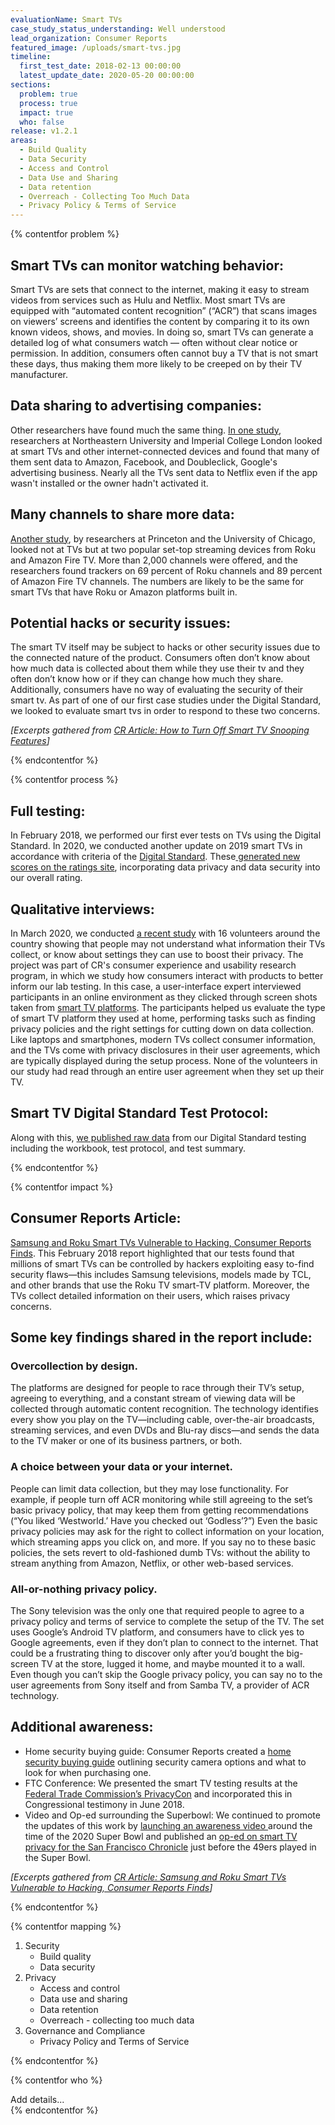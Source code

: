```yaml
---
evaluationName: Smart TVs
case_study_status_understanding: Well understood
lead_organization: Consumer Reports
featured_image: /uploads/smart-tvs.jpg
timeline:
  first_test_date: 2018-02-13 00:00:00
  latest_update_date: 2020-05-20 00:00:00
sections:
  problem: true
  process: true
  impact: true
  who: false
release: v1.2.1
areas:
  - Build Quality
  - Data Security
  - Access and Control
  - Data Use and Sharing
  - Data retention
  - Overreach - Collecting Too Much Data
  - Privacy Policy & Terms of Service
---
```


{% contentfor problem %}
<div class="editable mt-3">
<h2>Smart TVs can monitor watching behavior:</h2><p>Smart TVs are sets that
connect to the internet, making it easy to stream videos from services such
as Hulu and Netflix. Most smart TVs are equipped with &ldquo;automated
content recognition&rdquo; (&ldquo;ACR&rdquo;) that scans images on
viewers&rsquo; screens and identifies the content by comparing it to its own
known videos, shows, and movies. In doing so, smart TVs can generate a
detailed log of what consumers watch &mdash; often without clear notice or
permission. In addition, consumers often cannot buy a TV that is not smart
these days, thus making them more likely to be creeped on by their TV
manufacturer.</p><h2>Data sharing to advertising companies:
&nbsp;</h2><p>Other researchers have found much the same thing. <a
target="_blank" rel="noopener"
href="https://moniotrlab.ccis.neu.edu/wp-content/uploads/2019/09/ren-imc19.pdf">In
one study</a>, researchers at Northeastern University and Imperial College
London looked at smart TVs and other internet-connected devices and found
that many of them sent data to Amazon, Facebook, and Doubleclick, Google's
advertising business. Nearly all the TVs sent data to Netflix even if the
app wasn't installed or the owner hadn't activated it.</p><h2>Many channels
to share more data:</h2><p><a target="_blank" rel="noopener"
href="https://www.princeton.edu/~pmittal/publications/tv-tracking-ccs19.pdf">Another
study</a>, by researchers at Princeton and the University of Chicago, looked
not at TVs but at two popular set-top streaming devices from Roku and Amazon
Fire TV. More than 2,000 channels were offered, and the researchers found
trackers on 69 percent of Roku channels and 89 percent of Amazon Fire TV
channels. The numbers are likely to be the same for smart TVs that have Roku
or Amazon platforms built in.</p><h2>Potential hacks or security
issues:</h2><p>The smart TV itself may be subject to hacks or other security
issues due to the connected nature of the product. Consumers often
don&rsquo;t know about how much data is collected about them while they use
their tv and they often don&rsquo;t know how or if they can change how much
they share. Additionally, consumers have no way of evaluating the security
of their smart tv. As part of one of our first case studies under the
Digital Standard, we looked to evaluate smart tvs in order to respond to
these two concerns.&nbsp;</p><p><em>[Excerpts gathered from <a
target="_blank" rel="noopener"
href="https://www.consumerreports.org/privacy/how-to-turn-off-smart-tv-snooping-features/">CR
Article: How to Turn Off Smart TV Snooping Features</a>]</em></p>
</div>
{% endcontentfor %}

{% contentfor process %}
<div class="editable mt-3">
<h2>Full testing:</h2><p>In February 2018, we performed our first ever tests
on TVs using the Digital Standard. In 2020, we conducted another update on
2019 smart TVs in accordance with criteria of the <a target="_blank"
rel="noopener" href="https://www.thedigitalstandard.org/">Digital
Standard</a>. These<a target="_blank" rel="noopener"
href="https://www.consumerreports.org/products/tvs/ratings-overview/">
generated new scores on the ratings site</a>, incorporating data privacy and
data security into our overall rating.&nbsp;</p><h2>Qualitative
interviews:</h2><p>In March 2020, we conducted <a target="_blank"
rel="noopener"
href="https://www.consumerreports.org/tvs/consumers-struggle-with-smart-tv-privacy-settings/">a
recent study</a> with 16 volunteers around the country showing that people
may not understand what information their TVs collect, or know about
settings they can use to boost their privacy. The project was part of CR's
consumer experience and usability research program, in which we study how
consumers interact with products to better inform our lab testing. In this
case, a user-interface expert interviewed participants in an online
environment as they clicked through screen shots taken from <a
target="_blank" rel="noopener"
href="https://www.consumerreports.org/tvs/smart-tv-systems-pros-cons/">smart
TV platforms</a>. The participants helped us evaluate the type of smart TV
platform they used at home, performing tasks such as finding privacy
policies and the right settings for cutting down on data collection. Like
laptops and smartphones, modern TVs collect consumer information, and the
TVs come with privacy disclosures in their user agreements, which are
typically displayed during the setup process. None of the volunteers in our
study had read through an entire user agreement when they set up their
TV.</p><h2>Smart TV Digital Standard Test Protocol:</h2><p>Along with this,
<a target="_blank" rel="noopener"
href="https://medium.com/cr-digital-lab/raw-data-release-2019-smart-tv-testing-9dc211cdb3a3">we
published raw data</a> from our Digital Standard testing including the
workbook, test protocol, and test summary.&nbsp;</p>
</div>
{% endcontentfor %}

{% contentfor impact %}
<div class="editable mt-3">
<h2>Consumer Reports Article:</h2><p><a target="_blank" rel="noopener"
href="https://www.consumerreports.org/televisions/samsung-roku-smart-tvs-vulnerable-to-hacking-consumer-reports-finds/">Samsung
and Roku Smart TVs Vulnerable to Hacking, Consumer Reports Finds</a>. This
February 2018 report highlighted that our tests found that millions of smart
TVs can be controlled by hackers exploiting easy to-find security
flaws&mdash;this includes Samsung televisions, models made by TCL, and other
brands that use the Roku TV smart-TV platform. Moreover, the TVs collect
detailed information on their users, which raises privacy
concerns.&nbsp;</p><h2>Some key findings shared in the report
include:</h2><h3>Overcollection by design.</h3><p>The platforms are designed
for people to race through their TV&rsquo;s setup, agreeing to everything,
and a constant stream of viewing data will be collected through automatic
content recognition. The technology identifies every show you play on the
TV&mdash;including cable, over-the-air broadcasts, streaming services, and
even DVDs and Blu-ray discs&mdash;and sends the data to the TV maker or one
of its business partners, or both.</p><h3>A choice between your data or your
internet.</h3><p>People can limit data collection, but they may lose
functionality. For example, if people turn off ACR monitoring while still
agreeing to the set&rsquo;s basic privacy policy, that may keep them from
getting recommendations (&ldquo;You liked &lsquo;Westworld.&rsquo; Have you
checked out &lsquo;Godless&rsquo;?&rdquo;) Even the basic privacy policies
may ask for the right to collect information on your location, which
streaming apps you click on, and more. If you say no to these basic
policies, the sets revert to old-fashioned dumb TVs: without the ability to
stream anything from Amazon, Netflix, or other web-based
services.</p><h3>All-or-nothing privacy policy.</h3><p>The Sony television
was the only one that required people to agree to a privacy policy and terms
of service to complete the setup of the TV. The set uses Google&rsquo;s
Android TV platform, and consumers have to click yes to Google agreements,
even if they don&rsquo;t plan to connect to the internet. That could be a
frustrating thing to discover only after you&rsquo;d bought the big-screen
TV at the store, lugged it home, and maybe mounted it to a wall. Even though
you can&rsquo;t skip the Google privacy policy, you can say no to the user
agreements from Sony itself and from Samba TV, a provider of ACR
technology.</p><h2>Additional awareness:&nbsp;</h2><ul><li>Home security
buying guide: Consumer Reports created a <a target="_blank" rel="noopener"
href="https://www.consumerreports.org/cro/home-security-cameras/buying-guide/index.htm">home
security buying guide</a> outlining security camera options and what to look
for when purchasing one.&nbsp;</li><li>FTC Conference: We presented the
smart TV testing results at the <a target="_blank" rel="noopener"
href="https://www.ftc.gov/news-events/events-calendar/2018/02/privacycon-2018">Federal
Trade Commission&rsquo;s PrivacyCon</a> and incorporated this in
Congressional testimony in June 2018.&nbsp;</li><li>Video and Op-ed
surrounding the Superbowl: We continued to promote the updates of this work
by <a target="_blank" rel="noopener"
href="https://www.youtube.com/watch?v=oVgCSkUPvPg">launching an awareness
video </a>around the time of the 2020 Super Bowl and published an <a
target="_blank" rel="noopener"
href="https://www.sfchronicle.com/opinion/openforum/article/Your-smart-TV-is-watching-you-back-15012209.php">op-ed
on smart TV privacy for the San Francisco Chronicle</a>&nbsp;just before the
49ers played in the Super Bowl.</li></ul><p><em>[Excerpts gathered from <a
target="_blank" rel="noopener"
href="https://www.consumerreports.org/televisions/samsung-roku-smart-tvs-vulnerable-to-hacking-consumer-reports-finds/">CR
Article: Samsung and Roku Smart TVs Vulnerable to Hacking, Consumer Reports
Finds</a>]</em></p>
</div>
{% endcontentfor %}

{% contentfor mapping %}
<div class="editable mt-3">
<ol><li>Security<ul><li>Build quality</li><li>Data
security</li></ul></li><li>Privacy<ul><li>Access and control</li><li>Data
use and sharing</li><li>Data retention</li><li>Overreach - collecting too
much data</li></ul></li><li>Governance and Compliance<ul><li>Privacy Policy
and Terms of Service</li></ul></li></ol>
</div>
{% endcontentfor %}

{% contentfor who %}
<div class="editable mt-3">
Add details...
</div>
{% endcontentfor %}


